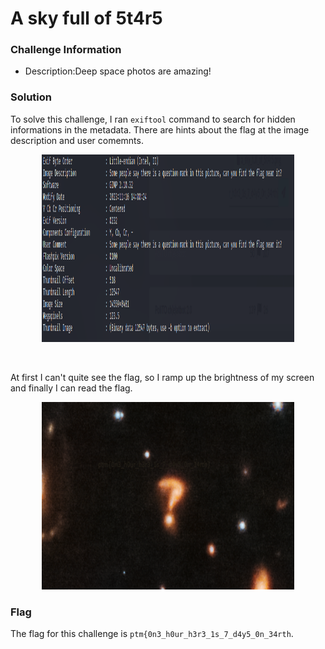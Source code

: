 # A sky full of 5t4r5

### Challenge Information
* Description:Deep space photos are amazing!

### Solution

To solve this challenge, I ran ```exiftool``` command to search for hidden informations in the metadata. There are hints about the flag at the image description and user comemnts.

<p align="center">
  <img width="80%" height="300" src="solution/skyfullofstars1.PNG">
</p>
<br>

At first I can't quite see the flag, so I ramp up the brightness of my screen and finally I can read the flag.
<p align="center">
  <img width="80%" height="300" src="solution/skyfullofstars.PNG">
</p>

### Flag
The flag for this challenge is ```ptm{0n3_h0ur_h3r3_1s_7_d4y5_0n_34rth```.
